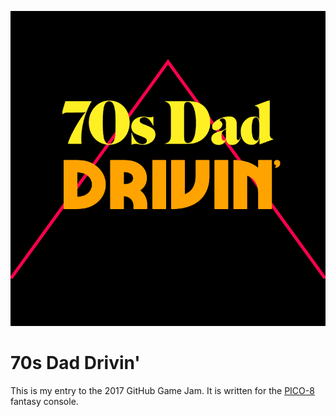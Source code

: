 ![60s Dad Drivin'](logo.png)

# 70s Dad Drivin'

This is my entry to the 2017 GitHub Game Jam. It is written for the [PICO-8](https://www.lexaloffle.com/pico-8.php) fantasy console.
